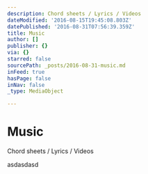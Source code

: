 ```yaml
---
description: Chord sheets / Lyrics / Videos
dateModified: '2016-08-15T19:45:08.803Z'
datePublished: '2016-08-31T07:56:39.359Z'
title: Music
author: []
publisher: {}
via: {}
starred: false
sourcePath: _posts/2016-08-31-music.md
inFeed: true
hasPage: false
inNav: false
_type: MediaObject

---
```

# Music

Chord sheets / Lyrics / Videos

asdasdasd